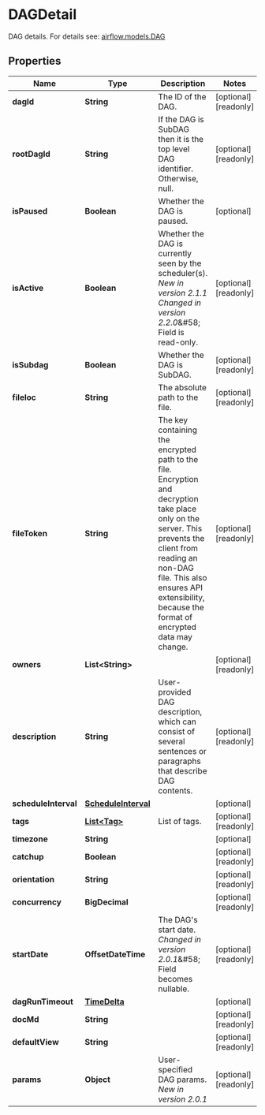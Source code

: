 

# DAGDetail

DAG details.  For details see: [airflow.models.DAG](https://airflow.apache.org/docs/apache-airflow/stable/_api/airflow/models/index.html#airflow.models.DAG) 

## Properties

Name | Type | Description | Notes
------------ | ------------- | ------------- | -------------
**dagId** | **String** | The ID of the DAG. |  [optional] [readonly]
**rootDagId** | **String** | If the DAG is SubDAG then it is the top level DAG identifier. Otherwise, null. |  [optional] [readonly]
**isPaused** | **Boolean** | Whether the DAG is paused. |  [optional]
**isActive** | **Boolean** | Whether the DAG is currently seen by the scheduler(s).  *New in version 2.1.1*  *Changed in version 2.2.0*&amp;#58; Field is read-only.  |  [optional] [readonly]
**isSubdag** | **Boolean** | Whether the DAG is SubDAG. |  [optional] [readonly]
**fileloc** | **String** | The absolute path to the file. |  [optional] [readonly]
**fileToken** | **String** | The key containing the encrypted path to the file. Encryption and decryption take place only on the server. This prevents the client from reading an non-DAG file. This also ensures API extensibility, because the format of encrypted data may change.  |  [optional] [readonly]
**owners** | **List&lt;String&gt;** |  |  [optional] [readonly]
**description** | **String** | User-provided DAG description, which can consist of several sentences or paragraphs that describe DAG contents.  |  [optional] [readonly]
**scheduleInterval** | [**ScheduleInterval**](ScheduleInterval.md) |  |  [optional]
**tags** | [**List&lt;Tag&gt;**](Tag.md) | List of tags. |  [optional] [readonly]
**timezone** | **String** |  |  [optional]
**catchup** | **Boolean** |  |  [optional] [readonly]
**orientation** | **String** |  |  [optional] [readonly]
**concurrency** | **BigDecimal** |  |  [optional] [readonly]
**startDate** | **OffsetDateTime** | The DAG&#39;s start date.  *Changed in version 2.0.1*&amp;#58; Field becomes nullable.  |  [optional] [readonly]
**dagRunTimeout** | [**TimeDelta**](TimeDelta.md) |  |  [optional]
**docMd** | **String** |  |  [optional] [readonly]
**defaultView** | **String** |  |  [optional] [readonly]
**params** | **Object** | User-specified DAG params.  *New in version 2.0.1*  |  [optional] [readonly]




